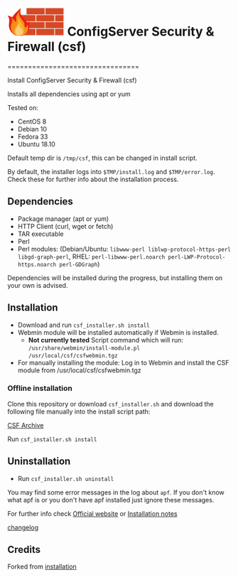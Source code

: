 # [<img src="https://github.com/tmiland/csf/raw/master/img/csf_firewall.png?sanitize=true" height="64" width="128">](https://github.com/tmiland/csf/raw/master/img/csf_firewall.png?sanitize=true) ConfigServer Security & Firewall (csf)
================================

Install ConfigServer Security & Firewall (csf)

Installs all dependencies using apt or yum

Tested on:
* CentOS 8
* Debian 10
* Fedora 33
* Ubuntu 18.10

Default temp dir is ```/tmp/csf```, this can be changed in install script.

By default, the installer logs into ```$TMP/install.log``` and ```$TMP/error.log```. Check these for further info about the installation process.

## Dependencies
* Package manager (apt or yum)
* HTTP Client (curl, wget or fetch)
* TAR executable
* Perl
* Perl modules: (Debian/Ubuntu: ```libwww-perl liblwp-protocol-https-perl libgd-graph-perl```, RHEL: ```perl-libwww-perl.noarch perl-LWP-Protocol-https.noarch perl-GDGraph```)

Dependencies will be installed during the progress, but installing them on your own is advised.

## Installation

* Download and run ```csf_installer.sh install```
* Webmin module will be installed automatically if Webmin is installed.
  * **Not currently tested**
  Script command which will run: ```/usr/share/webmin/install-module.pl /usr/local/csf/csfwebmin.tgz```
* For manually installing the module: Log in to Webmin and install the CSF module from /usr/local/csf/csfwebmin.tgz

### Offline installation

Clone this repository or download ```csf_installer.sh``` and download the following file manually into the install script path:

[CSF Archive](https://download.configserver.com/csf.tgz)

Run ```csf_installer.sh install```

## Uninstallation

* Run ```csf_installer.sh uninstall```

You may find some error messages in the log about ```apf```. If you don't know what apf is or you don't have apf installed just ignore these messages.

For further info check [Official website](http://configserver.com/cp/csf.html) or [Installation notes](https://download.configserver.com/csf/install.txt)

[changelog](https://download.configserver.com/csf/changelog.txt)

## Credits

Forked from [installation](https://github.com/installation/csf)

